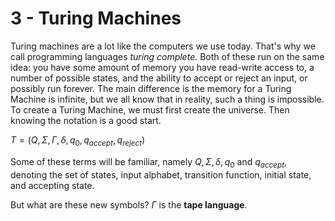 # 3 - Turing Machines

Turing machines are a lot like the computers we use today. That's why we call programming languages *turing complete*. Both of these run on the same idea: you have some amount of memory you have read-write access to, a number of possible states, and the ability to accept or reject an input, or possibly run forever. The main difference is the memory for a Turing Machine is infinite, but we all know that in reality, such a thing is impossible. To create a Turing Machine, we must first create the universe. Then knowing the notation is a good start.

$T = (Q, \Sigma, \Gamma, \delta, q_0, q_{accept}, q_{reject})$

Some of these terms will be familiar, namely $Q, \Sigma, \delta, q_0$ and $q_{accept}$, denoting the set of states, input alphabet, transition function, initial state, and accepting state.

But what are these new symbols? $\Gamma$ is the **tape language**. 